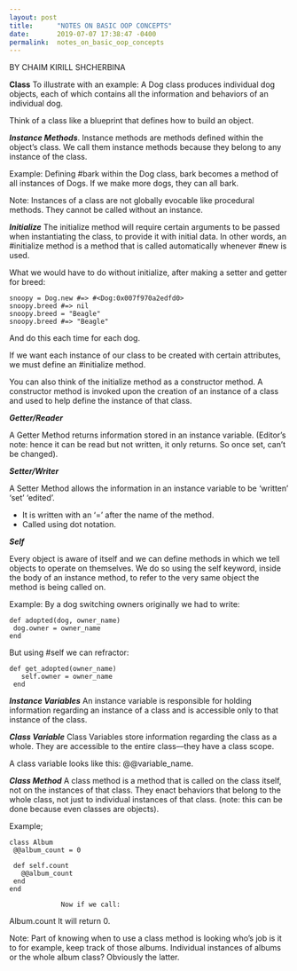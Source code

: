 ```yaml
---
layout: post
title:      "NOTES ON BASIC OOP CONCEPTS"
date:       2019-07-07 17:38:47 -0400
permalink:  notes_on_basic_oop_concepts
---
```



BY CHAIM KIRILL SHCHERBINA

**Class**
To illustrate with an example:
A Dog class produces individual dog objects, each of which contains all the information and behaviors of an individual dog.

Think of a class like a blueprint that defines how to build an object.

***Instance Methods***.
Instance methods are methods defined within the object’s class. We call them instance methods because they belong to any instance of the class. 

Example:  Defining #bark within the Dog class, bark becomes a method of all instances of Dogs. If we make more dogs, they can all bark.


Note: Instances of a class are not globally evocable like procedural methods. They cannot be called without an instance.


***Initialize***
The initialize method will require certain arguments to be passed when instantiating the class, to provide it with initial data. In other words, an #initialize method is a method that is called automatically whenever #new is used.

What we would have to do without initialize, after making a setter and getter for breed:
```
snoopy = Dog.new #=> #<Dog:0x007f970a2edfd0>
snoopy.breed #=> nil
snoopy.breed = "Beagle"
snoopy.breed #=> "Beagle"
```
And do this each time for each dog.

If we want each instance of our class to be created with certain attributes, we must define an #initialize method. 

You can also think of the initialize method as a constructor method. A constructor method is invoked upon the creation of an instance of a class and used to help define the instance of that class.





***Getter/Reader*** 

A Getter Method returns information stored in an instance variable. (Editor’s note: hence it can be read but not written, it only returns. So once set, can’t be changed).

***Setter/Writer***

A Setter Method allows the information in an instance variable to be ‘written’ ‘set’ ‘edited’.
- It is written with an ‘=’ after the name of the method. 
- Called using dot notation.
 

***Self***

Every object is aware of itself and we can define methods in which we tell objects to operate on themselves. We do so using the self keyword, inside the body of an instance method, to refer to the very same object the method is being called on.

Example: By a dog switching owners originally we had to write: 
```
def adopted(dog, owner_name)
 dog.owner = owner_name
end
```

But using #self we can refractor:
```
def get_adopted(owner_name)
   self.owner = owner_name
 end

```
            




***Instance Variables***
An instance variable is responsible for holding information regarding an instance of a class and is accessible only to that instance of the class.

***Class Variable***
Class Variables store information regarding the class as a whole. They are accessible to the entire class––they have a class scope.

A class variable looks like this: @@variable_name.

***Class Method***
A class method is a method that is called on the class itself, not on the instances of that class. They enact behaviors that belong to the whole class, not just to individual instances of that class. (note: this can be done because even classes are objects).

Example;
```
class Album
 @@album_count = 0
 
 def self.count
   @@album_count
 end
end
```
                 Now if we call:
Album.count
                 It will return 0.

Note: Part of knowing when to use a class method is looking who’s job is it to for example, keep track of those albums. Individual instances of albums or the whole album class? Obviously the latter.

